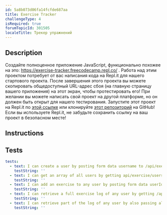 ```yaml
---
id: 5a8b073d06fa14fcfde687aa
title: Exercise Tracker
challengeType: 4
isRequired: true
forumTopicId: 301505
localeTitle: Трекер упражнений
---
```


## Description
<section id='description'>
Создайте полноценное приложение JavaScript, функционально похожее на это: <a href='https://exercise-tracker.freecodecamp.repl.co/' target='_blank'>https://exercise-tracker.freecodecamp.repl.co/</a> . 
Работа над этим проектом потребует от вас написания кода на Repl.it для нашего стартового проекта. После завершения этого проекта вы можете скопировать общедоступный URL-адрес сбоя (на главную страницу вашего приложения) на этот экран, чтобы протестировать его! При желании вы можете написать свой проект на другой платформе, но он должен быть открыт для нашего тестирования. 
Запустите этот проект на Repl.it по <a href='https://repl.it/github/freeCodeCamp/boilerplate-project-exercisetracker' target='_blank'>этой ссылке</a> или клонируйте <a href='https://github.com/freeCodeCamp/boilerplate-project-exercisetracker/'>этот репозиторий</a> на GitHub! Если вы используете Repl.it, не забудьте сохранить ссылку на ваш проект в безопасном месте!
</section>

## Instructions
<section id='instructions'>

</section>

## Tests
<section id='tests'>

```yml
tests:
  - text: I can create a user by posting form data username to /api/exercise/new-user and returned will be an object with username and <code>_id</code>.
    testString: ''
  - text: I can get an array of all users by getting api/exercise/users with the same info as when creating a user.
    testString: ''
  - text: I can add an exercise to any user by posting form data userId(_id), description, duration, and optionally date to /api/exercise/add. If no date supplied it will use current date. App will return the user object with the exercise fields added.
    testString: ''
  - text: I can retrieve a full exercise log of any user by getting /api/exercise/log with a parameter of userId(_id). App will return the user object with added array log and count (total exercise count).
    testString: ''
  - text: I can retrieve part of the log of any user by also passing along optional parameters of from & to or limit. (Date format yyyy-mm-dd, limit = int)
    testString: ''

```

</section>
